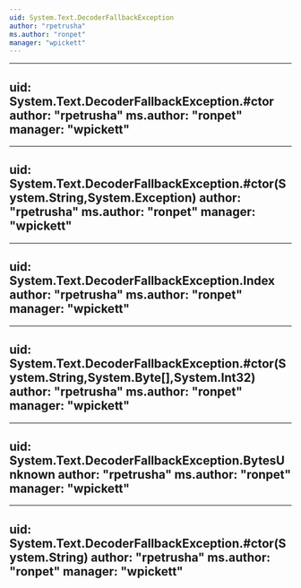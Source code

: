 ```yaml
---
uid: System.Text.DecoderFallbackException
author: "rpetrusha"
ms.author: "ronpet"
manager: "wpickett"
---
```


---
uid: System.Text.DecoderFallbackException.#ctor
author: "rpetrusha"
ms.author: "ronpet"
manager: "wpickett"
---

---
uid: System.Text.DecoderFallbackException.#ctor(System.String,System.Exception)
author: "rpetrusha"
ms.author: "ronpet"
manager: "wpickett"
---

---
uid: System.Text.DecoderFallbackException.Index
author: "rpetrusha"
ms.author: "ronpet"
manager: "wpickett"
---

---
uid: System.Text.DecoderFallbackException.#ctor(System.String,System.Byte[],System.Int32)
author: "rpetrusha"
ms.author: "ronpet"
manager: "wpickett"
---

---
uid: System.Text.DecoderFallbackException.BytesUnknown
author: "rpetrusha"
ms.author: "ronpet"
manager: "wpickett"
---

---
uid: System.Text.DecoderFallbackException.#ctor(System.String)
author: "rpetrusha"
ms.author: "ronpet"
manager: "wpickett"
---
